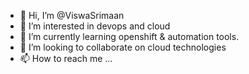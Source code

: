 - 👋 Hi, I’m @ViswaSrimaan
- 👀 I’m interested in devops and cloud 
- 🌱 I’m currently learning openshift & automation tools.
- 💞️ I’m looking to collaborate on cloud technologies
- 📫 How to reach me ...

<!---
ViswaSrimaan/ViswaSrimaan is a ✨ special ✨ repository because its `README.md` (this file) appears on your GitHub profile.
You can click the Preview link to take a look at your changes.
--->
